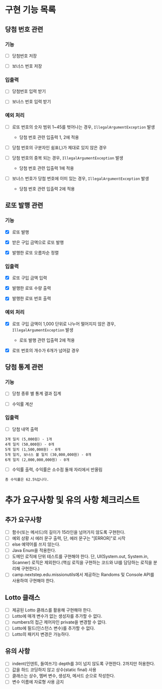 # 구현 기능 목록

## 당첨 번호 관련

### 기능
- [ ] 당첨번호 저장

- [ ] 보너스 번호 저장

### 입출력
- [ ] 당첨번호 입력 받기

- [ ] 보너스 번호 입력 받기

### 예외 처리
- [ ] 로또 번호의 숫자 범위 1~45를 벗어나는 경우, `IllegalArgumentException` 발생
  - 당첨 번호 관련 입출력 1, 2에 적용

- [ ] 당첨 번호의 구분자인  쉼표(,)가 제대로 있지 않은 경우

- [ ] 당첨 번호의 중복 되는 경우, `IllegalArgumentException` 발생
  - 당첨 번호 관련 입출력 1에 적용

- [ ] 보너스 번호가 당첨 번호에 이미 있는 경우, `IllegalArgumentException` 발생
  - 당첨 번호 관련 입출력 2에 적용

## 로또 발행 관련

### 기능
- [x] 로또 발행

- [x] 받은 구입 금액으로 로또 발행

- [x] 발행한 로또 오름차순 정렬

### 입출력
- [x] 로또 구입 금액 입력

- [x] 발행한 로또 수량 출력

- [x] 발행한 로또 번호 출력

### 예외 처리
- [x] 로또 구입 금액이 1,000 단위로 나누어 떨어지지 않은 경우, `IllegalArgumentException` 발생
  - 로또 발행 관련 입출력 2에 적용

- [x] 로또 번호의 개수가 6개가 넘어갈 경우

## 당첨 통계 관련

### 기능
- [ ] 당청 종류 별 통계 결과 집계

- [ ] 수익률 계산

### 입출력
- [ ] 당첨 내역 출력

```
3개 일치 (5,000원) - 1개
4개 일치 (50,000원) - 0개
5개 일치 (1,500,000원) - 0개
5개 일치, 보너스 볼 일치 (30,000,000원) - 0개
6개 일치 (2,000,000,000원) - 0개
```
- [ ] 수익률 출력, 수익률은 소수점 둘재 자리에서 반올림

```
총 수익률은 62.5%입니다.
```


# 추가 요구사항 및 유의 사항 체크리스트

## 추가 요구사항
- [ ] 함수(또는 메서드)의 길이가 15라인을 넘어가지 않도록 구현한다.
- [ ] 예외 상황 시 에러 문구 출력, 단, 에러 문구는 "[ERROR]"로 시작
- [ ] else 예약어를 쓰지 않는다.
- [ ] Java Enum을 적용한다.
- [ ] 도메인 로직에 단위 테스트를 구현해야 한다. 단, UI(System.out, System.in, Scanner) 로직은 제외한다.(핵심 로직을 구현하는 코드와 UI를 담당하는 로직을 분리해 구현한다.)
- [ ] camp.nextstep.edu.missionutils에서 제공하는 Randoms 및 Console API를 사용하여 구현해야 한다.

## Lotto 클래스
- [ ] 제공된 Lotto 클래스를 활용해 구현해야 한다.
- [ ] Lotto에 매개 변수가 없는 생성자를 추가할 수 없다.
- [ ] numbers의 접근 제어자인 private을 변경할 수 없다.
- [ ] Lotto에 필드(인스턴스 변수)를 추가할 수 없다.
- [ ] Lotto의 패키지 변경은 가능하다.

## 유의 사항
- [ ] indent(인덴트, 들여쓰기) depth를 3이 넘지 않도록 구현한다. 2까지만 허용한다.
- [ ] 값을 하드 코딩하지 않고 상수(static final) 사용
- [ ] 클래스는 상수, 멤버 변수, 생성자, 메서드 순으로 작성한다.
- [ ] 변수 이름에 자료형 사용 금지
